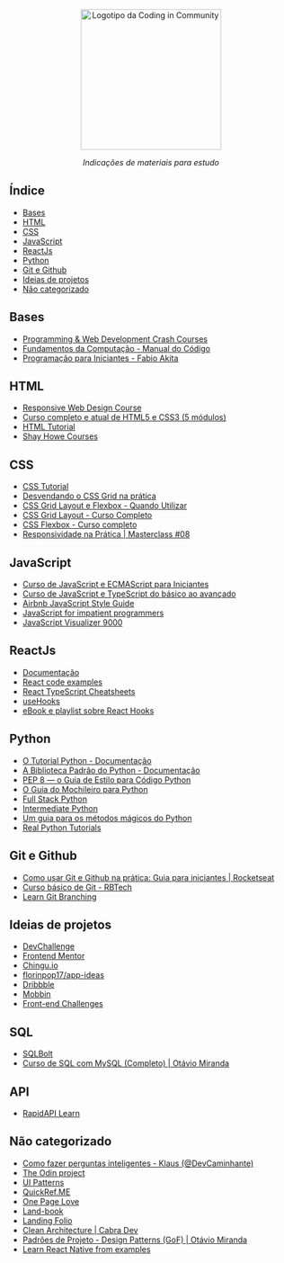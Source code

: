 <div align="center">
  <a href="https://github.com/Coding-in-community">
    <img src="https://user-images.githubusercontent.com/50463866/133183082-28d88ed5-1c65-4922-adbc-e56d0d718f9d.png" alt="Logotipo da Coding in Community" width="250px" />
  </a>
  <br />
  <p><i>Indicações de materiais para estudo</i></p>
</div>

## Índice

- [Bases](#bases)
- [HTML](#html)
- [CSS](#css)
- [JavaScript](#javascript)
- [ReactJs](#reactjs)
- [Python](#python)
- [Git e Github](#git-e-github)
- [Ideias de projetos](#ideias-de-projetos)
- [Não categorizado](#não-categorizado)

## Bases

- [Programming & Web Development Crash Courses](https://www.youtube.com/playlist?list=PLillGF-RfqbYeckUaD1z6nviTp31GLTH8)
- [Fundamentos da Computação - Manual do Código](https://www.youtube.com/playlist?list=PLLFRf_pkM7b7fHUHJaExLmE4FmVHnFU_B)
- [Programação para Iniciantes - Fabio Akita](https://www.youtube.com/playlist?list=PLdsnXVqbHDUc7htGFobbZoNen3r_wm3ki)

## HTML

- [Responsive Web Design Course](https://www.freecodecamp.org/learn/responsive-web-design/)
- [Curso completo e atual de HTML5 e CSS3 (5 módulos)](https://youtube.com/playlist?list=PLHz_AreHm4dkZ9-atkcmcBaMZdmLHft8n)
- [HTML Tutorial](https://www.w3schools.com/html/)
- [Shay Howe Courses](https://learn.shayhowe.com)

## CSS

- [CSS Tutorial](https://www.w3schools.com/css/default.asp)
- [Desvendando o CSS Grid na prática](https://youtu.be/HN1UjzRSdBk)
- [CSS Grid Layout e Flexbox - Quando Utilizar](https://youtu.be/x-4z_u8LcGc)
- [CSS Grid Layout - Curso Completo](https://youtu.be/hKXOVD2Yrj8)
- [CSS Flexbox - Curso completo](https://www.origamid.com/curso/css-flexbox/)
- [Responsividade na Prática | Masterclass #08](https://youtu.be/H91DhKPjhPk)

## JavaScript

- [Curso de JavaScript e ECMAScript para Iniciantes](https://www.youtube.com/playlist?list=PLHz_AreHm4dlsK3Nr9GVvXCbpQyHQl1o1)
- [Curso de JavaScript e TypeScript do básico ao avançado](https://www.udemy.com/course/curso-de-javascript-moderno-do-basico-ao-avancado/)
- [Airbnb JavaScript Style Guide](https://github.com/airbnb/javascript)
- [JavaScript for impatient programmers](https://exploringjs.com/impatient-js/index.html)
- [JavaScript Visualizer 9000](https://www.jsv9000.app)

## ReactJs

- [Documentação](https://pt-br.reactjs.org/docs/getting-started.html)
- [React code examples](https://freefrontend.com/react-code-examples)
- [React TypeScript Cheatsheets](https://react-typescript-cheatsheet.netlify.app/)
- [useHooks](https://usehooks.com/)
- [eBook e playlist sobre React Hooks](https://devacademy.com.br/ebooks/react-hooks/)

## Python

- [O Tutorial Python - Documentação](https://docs.python.org/pt-br/3/tutorial/)
- [A Biblioteca Padrão do Python - Documentação](https://docs.python.org/pt-br/3/library/)
- [PEP 8 — o Guia de Estilo para Código Python](https://pep8.org/)
- [O Guia do Mochileiro para Python](https://docs.python-guide.org/)
- [Full Stack Python](https://www.fullstackpython.com/)
- [Intermediate Python](https://book.pythontips.com/en/latest/index.html)
- [Um guia para os métodos mágicos do Python](https://rszalski.github.io/magicmethods/)
- [Real Python Tutorials](https://realpython.com/)

## Git e Github

- [Como usar Git e Github na prática: Guia para iniciantes | Rocketseat](https://youtu.be/2alg7MQ6_sI)
- [Curso básico de Git - RBTech](https://www.youtube.com/playlist?list=PLInBAd9OZCzzHBJjLFZzRl6DgUmOeG3H0)
- [Learn Git Branching](https://learngitbranching.js.org)

## Ideias de projetos

- [DevChallenge](https://www.devchallenge.com.br/challenges)
- [Frontend Mentor](https://www.frontendmentor.io/)
- [Chingu.io](https://www.chingu.io)
- [florinpop17/app-ideas](https://github.com/florinpop17/app-ideas#readme)
- [Dribbble](https://dribbble.com/)
- [Mobbin](https://mobbin.design)
- [Front-end Challenges](https://github.com/felipefialho/frontend-challenges)

## SQL
- [SQLBolt](https://sqlbolt.com)
- [Curso de SQL com MySQL (Completo) | Otávio Miranda](https://youtube.com/playlist?list=PLbIBj8vQhvm2WT-pjGS5x7zUzmh4VgvRk)

## API
- [RapidAPI Learn](https://rapidapi.com/learn)

## Não categorizado

- [Como fazer perguntas inteligentes - Klaus (@DevCaminhante)](https://gist.github.com/KlausEverWalkingDev/74bfd8e1a113fcfaf26f1fe648ff31b9)
- [The Odin project](https://www.theodinproject.com/)
- [UI Patterns](https://ui-patterns.com)
- [QuickRef.ME](https://quickref.me/)
- [One Page Love](https://onepagelove.com/inspiration)
- [Land-book](https://land-book.com/)
- [Landing Folio](https://landingfolio.com/)
- [Clean Architecture | Cabra Dev](https://youtube.com/playlist?list=PLBD8to5dJhvyr07t03AjYYQ_8LNHrQKF4)
- [Padrões de Projeto - Design Patterns (GoF) | Otávio Miranda](https://www.youtube.com/playlist?list=PLbIBj8vQhvm0VY5YrMrafWaQY2EnJ3j8H)
- [Learn React Native from examples](https://learnreactnative.dev/index.html)
